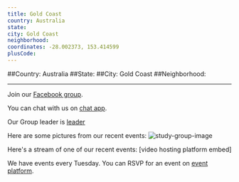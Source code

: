 ```yaml
---
title: Gold Coast
country: Australia
state: 
city: Gold Coast
neighborhood: 
coordinates: -28.002373, 153.414599
plusCode:
---
```


##Country: Australia
##State: 
##City: Gold Coast
##Neighborhood: 
*****
Join our [Facebook group](https://www.facebook.com/groups/free.code.camp.Gold.Coast).

You can chat with us on [chat app]().

Our Group leader is [leader]()

Here are some pictures from our recent events:
![study-group-image]()

Here's a stream of one of our recent events:
[video hosting platform embed]

We have events every Tuesday. You can RSVP for an event on [event platform]().
